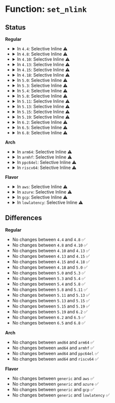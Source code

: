 # Function: <code>set_nlink</code>

## Status
<b>Regular</b>
<ul>
<li>
<details>
<summary>In <code>4.4</code>: Selective Inline ⚠️</summary>

```c
void set_nlink(struct inode *inode, unsigned int nlink);
```

**Collision:** Unique Global

**Inline:** Selective

**Transformation:** False

**Instances:**

```
In fs/inode.c (ffffffff81227790)
Location: fs/inode.c:305
Inline: True
Direct callers:
  - fs/libfs.c:simple_fill_super
  - fs/libfs.c:make_empty_dir_inode
  - fs/stack.c:fsstack_copy_attr_all
  - fs/proc/inode.c:proc_get_inode
  - fs/proc/base.c:proc_pid_instantiate
  - fs/proc/base.c:proc_pident_instantiate
  - fs/proc/base.c:proc_task_instantiate
  - fs/proc/generic.c:proc_getattr
  - fs/devpts/inode.c:devpts_mount
  - fs/ext4/inode.c:ext4_iget
  - fs/ext4/ioctl.c:ext4_ioctl
  - fs/ext4/namei.c:ext4_mkdir
  - fs/ext4/namei.c:ext4_symlink
  - fs/ext4/inline.c:ext4_try_create_inline_dir
  - fs/fat/inode.c:fat_fill_super
  - fs/fat/inode.c:fat_fill_inode
  - fs/fat/namei_vfat.c:vfat_mkdir
  - fs/ecryptfs/inode.c:ecryptfs_rmdir
  - fs/ecryptfs/inode.c:ecryptfs_rmdir
  - fs/ecryptfs/inode.c:ecryptfs_do_unlink
  - fs/ecryptfs/inode.c:ecryptfs_mkdir
  - fs/ecryptfs/inode.c:ecryptfs_link
  - fs/fuse/inode.c:fuse_change_attributes_common
  - fs/fuse/control.c:fuse_ctl_add_dentry
```
**Symbols:**

```
ffffffff81227790-ffffffff812277d3: set_nlink (STB_GLOBAL)
```
</details>
</li>
<li>
<details>
<summary>In <code>4.8</code>: Selective Inline ⚠️</summary>

```c
void set_nlink(struct inode *inode, unsigned int nlink);
```

**Collision:** Unique Global

**Inline:** Selective

**Transformation:** False

**Instances:**

```
In fs/inode.c (ffffffff8124ff20)
Location: fs/inode.c:312
Inline: True
Direct callers:
  - fs/libfs.c:make_empty_dir_inode
  - fs/libfs.c:simple_fill_super
  - fs/stack.c:fsstack_copy_attr_all
  - fs/proc/inode.c:proc_get_inode
  - fs/proc/base.c:proc_task_instantiate
  - fs/proc/base.c:proc_pid_instantiate
  - fs/proc/base.c:proc_pident_instantiate
  - fs/proc/generic.c:proc_getattr
  - fs/devpts/inode.c:devpts_mount
  - fs/ext4/inode.c:ext4_iget
  - fs/ext4/ioctl.c:ext4_ioctl
  - fs/ext4/namei.c:ext4_symlink
  - fs/ext4/namei.c:ext4_mkdir
  - fs/ext4/inline.c:ext4_try_create_inline_dir
  - fs/squashfs/inode.c:squashfs_read_inode
  - fs/squashfs/inode.c:squashfs_read_inode
  - fs/squashfs/inode.c:squashfs_read_inode
  - fs/squashfs/inode.c:squashfs_read_inode
  - fs/squashfs/inode.c:squashfs_read_inode
  - fs/squashfs/inode.c:squashfs_read_inode
  - fs/squashfs/inode.c:squashfs_read_inode
  - fs/squashfs/inode.c:squashfs_read_inode
  - fs/squashfs/inode.c:squashfs_read_inode
  - fs/fat/inode.c:fat_fill_super
  - fs/fat/inode.c:fat_fill_inode
  - fs/fat/namei_vfat.c:vfat_mkdir
  - fs/ecryptfs/inode.c:ecryptfs_rmdir
  - fs/ecryptfs/inode.c:ecryptfs_rmdir
  - fs/ecryptfs/inode.c:ecryptfs_mkdir
  - fs/ecryptfs/inode.c:ecryptfs_link
  - fs/ecryptfs/inode.c:ecryptfs_do_unlink
  - fs/fuse/inode.c:fuse_change_attributes_common
  - fs/fuse/control.c:fuse_ctl_add_dentry
```
**Symbols:**

```
ffffffff8124ff20-ffffffff8124ff63: set_nlink (STB_GLOBAL)
```
</details>
</li>
<li>
<details>
<summary>In <code>4.10</code>: Selective Inline ⚠️</summary>

```c
void set_nlink(struct inode *inode, unsigned int nlink);
```

**Collision:** Unique Global

**Inline:** Selective

**Transformation:** False

**Instances:**

```
In fs/inode.c (ffffffff81262fc0)
Location: fs/inode.c:314
Inline: True
Direct callers:
  - fs/libfs.c:make_empty_dir_inode
  - fs/libfs.c:simple_fill_super
  - fs/stack.c:fsstack_copy_attr_all
  - fs/proc/inode.c:proc_get_inode
  - fs/proc/base.c:proc_task_instantiate
  - fs/proc/base.c:proc_pid_instantiate
  - fs/proc/base.c:proc_pident_instantiate
  - fs/proc/generic.c:proc_getattr
  - fs/ext4/inode.c:ext4_iget
  - fs/ext4/ioctl.c:ext4_ioctl
  - fs/ext4/namei.c:ext4_symlink
  - fs/ext4/namei.c:ext4_mkdir
  - fs/ext4/inline.c:ext4_try_create_inline_dir
  - fs/squashfs/inode.c:squashfs_read_inode
  - fs/squashfs/inode.c:squashfs_read_inode
  - fs/squashfs/inode.c:squashfs_read_inode
  - fs/squashfs/inode.c:squashfs_read_inode
  - fs/squashfs/inode.c:squashfs_read_inode
  - fs/squashfs/inode.c:squashfs_read_inode
  - fs/squashfs/inode.c:squashfs_read_inode
  - fs/squashfs/inode.c:squashfs_read_inode
  - fs/squashfs/inode.c:squashfs_read_inode
  - fs/fat/inode.c:fat_fill_super
  - fs/fat/inode.c:fat_fill_inode
  - fs/fat/namei_vfat.c:vfat_mkdir
  - fs/ecryptfs/inode.c:ecryptfs_rmdir
  - fs/ecryptfs/inode.c:ecryptfs_rmdir
  - fs/ecryptfs/inode.c:ecryptfs_mkdir
  - fs/ecryptfs/inode.c:ecryptfs_link
  - fs/ecryptfs/inode.c:ecryptfs_do_unlink
  - fs/fuse/inode.c:fuse_change_attributes_common
  - fs/fuse/control.c:fuse_ctl_add_dentry
```
**Symbols:**

```
ffffffff81262fc0-ffffffff81263003: set_nlink (STB_GLOBAL)
```
</details>
</li>
<li>
<details>
<summary>In <code>4.13</code>: Selective Inline ⚠️</summary>

```c
void set_nlink(struct inode *inode, unsigned int nlink);
```

**Collision:** Unique Global

**Inline:** Selective

**Transformation:** False

**Instances:**

```
In fs/inode.c (ffffffff81270860)
Location: fs/inode.c:315
Inline: True
Direct callers:
  - fs/libfs.c:make_empty_dir_inode
  - fs/libfs.c:simple_fill_super
  - fs/stack.c:fsstack_copy_attr_all
  - fs/proc/inode.c:proc_get_inode
  - fs/proc/base.c:proc_task_instantiate
  - fs/proc/base.c:proc_pid_instantiate
  - fs/proc/base.c:proc_pident_instantiate
  - fs/proc/generic.c:proc_getattr
  - fs/ext4/inline.c:ext4_try_create_inline_dir
  - fs/ext4/inode.c:ext4_iget
  - fs/ext4/ioctl.c:ext4_ioctl
  - fs/ext4/namei.c:ext4_symlink
  - fs/ext4/namei.c:ext4_mkdir
  - fs/ext4/xattr.c:ext4_xattr_inode_update_ref
  - fs/squashfs/inode.c:squashfs_read_inode
  - fs/squashfs/inode.c:squashfs_read_inode
  - fs/squashfs/inode.c:squashfs_read_inode
  - fs/squashfs/inode.c:squashfs_read_inode
  - fs/squashfs/inode.c:squashfs_read_inode
  - fs/squashfs/inode.c:squashfs_read_inode
  - fs/squashfs/inode.c:squashfs_read_inode
  - fs/squashfs/inode.c:squashfs_read_inode
  - fs/squashfs/inode.c:squashfs_read_inode
  - fs/fat/inode.c:fat_fill_super
  - fs/fat/inode.c:fat_fill_inode
  - fs/fat/namei_vfat.c:vfat_mkdir
  - fs/ecryptfs/inode.c:ecryptfs_rmdir
  - fs/ecryptfs/inode.c:ecryptfs_rmdir
  - fs/ecryptfs/inode.c:ecryptfs_mkdir
  - fs/ecryptfs/inode.c:ecryptfs_link
  - fs/ecryptfs/inode.c:ecryptfs_do_unlink
  - fs/fuse/inode.c:fuse_change_attributes_common
  - fs/fuse/control.c:fuse_ctl_add_dentry
```
**Symbols:**

```
ffffffff81270860-ffffffff812708a0: set_nlink (STB_GLOBAL)
```
</details>
</li>
<li>
<details>
<summary>In <code>4.15</code>: Selective Inline ⚠️</summary>

```c
void set_nlink(struct inode *inode, unsigned int nlink);
```

**Collision:** Unique Global

**Inline:** Selective

**Transformation:** False

**Instances:**

```
In fs/inode.c (ffffffff812931a0)
Location: fs/inode.c:315
Inline: True
Direct callers:
  - fs/libfs.c:make_empty_dir_inode
  - fs/libfs.c:simple_fill_super
  - fs/stack.c:fsstack_copy_attr_all
  - fs/proc/inode.c:proc_get_inode
  - fs/proc/base.c:proc_task_instantiate
  - fs/proc/base.c:proc_pid_instantiate
  - fs/proc/base.c:proc_pident_instantiate
  - fs/proc/generic.c:proc_getattr
  - fs/ext4/inline.c:ext4_try_create_inline_dir
  - fs/ext4/inode.c:ext4_iget
  - fs/ext4/ioctl.c:ext4_ioctl
  - fs/ext4/namei.c:ext4_symlink
  - fs/ext4/namei.c:ext4_mkdir
  - fs/ext4/xattr.c:ext4_xattr_inode_update_ref
  - fs/squashfs/inode.c:squashfs_read_inode
  - fs/squashfs/inode.c:squashfs_read_inode
  - fs/squashfs/inode.c:squashfs_read_inode
  - fs/squashfs/inode.c:squashfs_read_inode
  - fs/squashfs/inode.c:squashfs_read_inode
  - fs/squashfs/inode.c:squashfs_read_inode
  - fs/squashfs/inode.c:squashfs_read_inode
  - fs/squashfs/inode.c:squashfs_read_inode
  - fs/squashfs/inode.c:squashfs_read_inode
  - fs/fat/inode.c:fat_fill_super
  - fs/fat/inode.c:fat_fill_inode
  - fs/fat/namei_vfat.c:vfat_mkdir
  - fs/ecryptfs/inode.c:ecryptfs_rmdir
  - fs/ecryptfs/inode.c:ecryptfs_rmdir
  - fs/ecryptfs/inode.c:ecryptfs_mkdir
  - fs/ecryptfs/inode.c:ecryptfs_link
  - fs/ecryptfs/inode.c:ecryptfs_do_unlink
  - fs/fuse/inode.c:fuse_change_attributes_common
  - fs/fuse/control.c:fuse_ctl_add_dentry
```
**Symbols:**

```
ffffffff812931a0-ffffffff812931e0: set_nlink (STB_GLOBAL)
```
</details>
</li>
<li>
<details>
<summary>In <code>4.18</code>: Selective Inline ⚠️</summary>

```c
void set_nlink(struct inode *inode, unsigned int nlink);
```

**Collision:** Unique Global

**Inline:** Selective

**Transformation:** False

**Instances:**

```
In fs/inode.c (ffffffff812b8e10)
Location: fs/inode.c:317
Inline: True
Direct callers:
  - fs/libfs.c:make_empty_dir_inode
  - fs/libfs.c:simple_fill_super
  - fs/stack.c:fsstack_copy_attr_all
  - fs/proc/inode.c:proc_get_inode
  - fs/proc/base.c:proc_task_instantiate
  - fs/proc/base.c:proc_pid_instantiate
  - fs/proc/base.c:proc_pident_instantiate
  - fs/proc/generic.c:proc_getattr
  - fs/ext4/inline.c:ext4_try_create_inline_dir
  - fs/ext4/inode.c:ext4_iget
  - fs/ext4/ioctl.c:ext4_ioctl
  - fs/ext4/namei.c:ext4_symlink
  - fs/ext4/namei.c:ext4_mkdir
  - fs/ext4/xattr.c:ext4_xattr_inode_update_ref
  - fs/squashfs/inode.c:squashfs_read_inode
  - fs/squashfs/inode.c:squashfs_read_inode
  - fs/squashfs/inode.c:squashfs_read_inode
  - fs/squashfs/inode.c:squashfs_read_inode
  - fs/squashfs/inode.c:squashfs_read_inode
  - fs/squashfs/inode.c:squashfs_read_inode
  - fs/squashfs/inode.c:squashfs_read_inode
  - fs/squashfs/inode.c:squashfs_read_inode
  - fs/squashfs/inode.c:squashfs_read_inode
  - fs/fat/inode.c:fat_fill_super
  - fs/fat/inode.c:fat_fill_inode
  - fs/fat/namei_vfat.c:vfat_mkdir
  - fs/ecryptfs/inode.c:ecryptfs_rmdir
  - fs/ecryptfs/inode.c:ecryptfs_rmdir
  - fs/ecryptfs/inode.c:ecryptfs_mkdir
  - fs/ecryptfs/inode.c:ecryptfs_link
  - fs/ecryptfs/inode.c:ecryptfs_do_unlink
  - fs/fuse/inode.c:fuse_change_attributes_common
  - fs/fuse/control.c:fuse_ctl_add_dentry
```
**Symbols:**

```
ffffffff812b8e10-ffffffff812b8e4e: set_nlink (STB_GLOBAL)
```
</details>
</li>
<li>
<details>
<summary>In <code>5.0</code>: Selective Inline ⚠️</summary>

```c
void set_nlink(struct inode *inode, unsigned int nlink);
```

**Collision:** Unique Global

**Inline:** Selective

**Transformation:** False

**Instances:**

```
In fs/inode.c (ffffffff812cdf50)
Location: fs/inode.c:317
Inline: True
Direct callers:
  - fs/libfs.c:make_empty_dir_inode
  - fs/libfs.c:simple_fill_super
  - fs/stack.c:fsstack_copy_attr_all
  - fs/proc/inode.c:proc_get_inode
  - fs/proc/base.c:proc_task_instantiate
  - fs/proc/base.c:proc_pid_instantiate
  - fs/proc/base.c:proc_pident_instantiate
  - fs/proc/generic.c:proc_getattr
  - fs/ext4/inline.c:ext4_try_create_inline_dir
  - fs/ext4/inode.c:__ext4_iget
  - fs/ext4/ioctl.c:ext4_ioctl
  - fs/ext4/namei.c:ext4_symlink
  - fs/ext4/namei.c:ext4_mkdir
  - fs/ext4/xattr.c:ext4_xattr_inode_update_ref
  - fs/squashfs/inode.c:squashfs_read_inode
  - fs/squashfs/inode.c:squashfs_read_inode
  - fs/squashfs/inode.c:squashfs_read_inode
  - fs/squashfs/inode.c:squashfs_read_inode
  - fs/squashfs/inode.c:squashfs_read_inode
  - fs/squashfs/inode.c:squashfs_read_inode
  - fs/squashfs/inode.c:squashfs_read_inode
  - fs/squashfs/inode.c:squashfs_read_inode
  - fs/squashfs/inode.c:squashfs_read_inode
  - fs/fat/inode.c:fat_fill_super
  - fs/fat/inode.c:fat_fill_inode
  - fs/fat/namei_vfat.c:vfat_mkdir
  - fs/ecryptfs/inode.c:ecryptfs_rmdir
  - fs/ecryptfs/inode.c:ecryptfs_rmdir
  - fs/ecryptfs/inode.c:ecryptfs_mkdir
  - fs/ecryptfs/inode.c:ecryptfs_link
  - fs/ecryptfs/inode.c:ecryptfs_do_unlink
  - fs/fuse/inode.c:fuse_change_attributes_common
  - fs/fuse/control.c:fuse_ctl_add_dentry
```
**Symbols:**

```
ffffffff812cdf50-ffffffff812cdf8f: set_nlink (STB_GLOBAL)
```
</details>
</li>
<li>
<details>
<summary>In <code>5.3</code>: Selective Inline ⚠️</summary>

```c
void set_nlink(struct inode *inode, unsigned int nlink);
```

**Collision:** Unique Global

**Inline:** Selective

**Transformation:** False

**Instances:**

```
In fs/inode.c (ffffffff812ead90)
Location: fs/inode.c:330
Inline: True
Direct callers:
  - fs/libfs.c:make_empty_dir_inode
  - fs/libfs.c:simple_fill_super
  - fs/stack.c:fsstack_copy_attr_all
  - fs/proc/inode.c:proc_get_inode
  - fs/proc/base.c:proc_task_instantiate
  - fs/proc/base.c:proc_pid_instantiate
  - fs/proc/base.c:proc_pident_instantiate
  - fs/proc/generic.c:proc_getattr
  - fs/ext4/inline.c:ext4_try_create_inline_dir
  - fs/ext4/inode.c:__ext4_iget
  - fs/ext4/ioctl.c:swap_inode_boot_loader
  - fs/ext4/namei.c:ext4_symlink
  - fs/ext4/namei.c:ext4_mkdir
  - fs/ext4/xattr.c:ext4_xattr_inode_update_ref
  - fs/squashfs/inode.c:squashfs_read_inode
  - fs/squashfs/inode.c:squashfs_read_inode
  - fs/squashfs/inode.c:squashfs_read_inode
  - fs/squashfs/inode.c:squashfs_read_inode
  - fs/squashfs/inode.c:squashfs_read_inode
  - fs/squashfs/inode.c:squashfs_read_inode
  - fs/squashfs/inode.c:squashfs_read_inode
  - fs/squashfs/inode.c:squashfs_read_inode
  - fs/squashfs/inode.c:squashfs_read_inode
  - fs/fat/inode.c:fat_fill_super
  - fs/fat/inode.c:fat_fill_inode
  - fs/fat/namei_vfat.c:vfat_mkdir
  - fs/ecryptfs/inode.c:ecryptfs_rmdir
  - fs/ecryptfs/inode.c:ecryptfs_rmdir
  - fs/ecryptfs/inode.c:ecryptfs_mkdir
  - fs/ecryptfs/inode.c:ecryptfs_link
  - fs/ecryptfs/inode.c:ecryptfs_do_unlink
  - fs/fuse/inode.c:fuse_change_attributes_common
  - fs/fuse/control.c:fuse_ctl_add_dentry
```
**Symbols:**

```
ffffffff812ead90-ffffffff812eadce: set_nlink (STB_GLOBAL)
```
</details>
</li>
<li>
<details>
<summary>In <code>5.4</code>: Selective Inline ⚠️</summary>

```c
void set_nlink(struct inode *inode, unsigned int nlink);
```

**Collision:** Unique Global

**Inline:** Selective

**Transformation:** False

**Instances:**

```
In fs/inode.c (ffffffff812fc8c0)
Location: fs/inode.c:334
Inline: True
Direct callers:
  - fs/libfs.c:make_empty_dir_inode
  - fs/libfs.c:simple_fill_super
  - fs/stack.c:fsstack_copy_attr_all
  - fs/proc/inode.c:proc_get_inode
  - fs/proc/base.c:proc_task_instantiate
  - fs/proc/base.c:proc_pid_instantiate
  - fs/proc/base.c:proc_pident_instantiate
  - fs/proc/generic.c:proc_getattr
  - fs/ext4/inline.c:ext4_try_create_inline_dir
  - fs/ext4/inode.c:__ext4_iget
  - fs/ext4/ioctl.c:swap_inode_boot_loader
  - fs/ext4/namei.c:ext4_symlink
  - fs/ext4/namei.c:ext4_mkdir
  - fs/ext4/xattr.c:ext4_xattr_inode_update_ref
  - fs/squashfs/inode.c:squashfs_read_inode
  - fs/squashfs/inode.c:squashfs_read_inode
  - fs/squashfs/inode.c:squashfs_read_inode
  - fs/squashfs/inode.c:squashfs_read_inode
  - fs/squashfs/inode.c:squashfs_read_inode
  - fs/squashfs/inode.c:squashfs_read_inode
  - fs/squashfs/inode.c:squashfs_read_inode
  - fs/squashfs/inode.c:squashfs_read_inode
  - fs/squashfs/inode.c:squashfs_read_inode
  - fs/fat/inode.c:fat_fill_super
  - fs/fat/inode.c:fat_fill_inode
  - fs/fat/namei_vfat.c:vfat_mkdir
  - fs/ecryptfs/inode.c:ecryptfs_rmdir
  - fs/ecryptfs/inode.c:ecryptfs_mkdir
  - fs/ecryptfs/inode.c:ecryptfs_link
  - fs/ecryptfs/inode.c:ecryptfs_do_unlink
  - fs/fuse/inode.c:fuse_change_attributes_common
  - fs/fuse/control.c:fuse_ctl_add_dentry
```
**Symbols:**

```
ffffffff812fc8c0-ffffffff812fc8fe: set_nlink (STB_GLOBAL)
```
</details>
</li>
<li>
<details>
<summary>In <code>5.8</code>: Selective Inline ⚠️</summary>

```c
void set_nlink(struct inode *inode, unsigned int nlink);
```

**Collision:** Unique Global

**Inline:** Selective

**Transformation:** False

**Instances:**

```
In fs/inode.c (ffffffff81335160)
Location: fs/inode.c:335
Inline: True
Direct callers:
  - fs/libfs.c:make_empty_dir_inode
  - fs/libfs.c:simple_fill_super
  - fs/stack.c:fsstack_copy_attr_all
  - fs/proc/inode.c:proc_get_inode
  - fs/proc/base.c:proc_task_instantiate
  - fs/proc/base.c:proc_pid_instantiate
  - fs/proc/base.c:proc_pident_instantiate
  - fs/proc/generic.c:proc_getattr
  - fs/kernfs/inode.c:kernfs_refresh_inode
  - fs/devpts/inode.c:devpts_fill_super
  - fs/ext4/inline.c:ext4_try_create_inline_dir
  - fs/ext4/inode.c:__ext4_iget
  - fs/ext4/ioctl.c:swap_inode_boot_loader
  - fs/ext4/namei.c:ext4_symlink
  - fs/ext4/xattr.c:ext4_xattr_inode_update_ref
  - fs/squashfs/inode.c:squashfs_read_inode
  - fs/squashfs/inode.c:squashfs_read_inode
  - fs/squashfs/inode.c:squashfs_read_inode
  - fs/squashfs/inode.c:squashfs_read_inode
  - fs/squashfs/inode.c:squashfs_read_inode
  - fs/squashfs/inode.c:squashfs_read_inode
  - fs/squashfs/inode.c:squashfs_read_inode
  - fs/squashfs/inode.c:squashfs_read_inode
  - fs/squashfs/inode.c:squashfs_read_inode
  - fs/fat/inode.c:fat_read_root
  - fs/fat/inode.c:fat_fill_inode
  - fs/fat/namei_vfat.c:vfat_mkdir
  - fs/ecryptfs/inode.c:ecryptfs_rmdir
  - fs/ecryptfs/inode.c:ecryptfs_mkdir
  - fs/ecryptfs/inode.c:ecryptfs_link
  - fs/ecryptfs/inode.c:ecryptfs_do_unlink
  - fs/fuse/inode.c:fuse_change_attributes_common
  - fs/fuse/control.c:fuse_ctl_add_dentry
```
**Symbols:**

```
ffffffff81335160-ffffffff8133519e: set_nlink (STB_GLOBAL)
```
</details>
</li>
<li>
<details>
<summary>In <code>5.11</code>: Selective Inline ⚠️</summary>

```c
void set_nlink(struct inode *inode, unsigned int nlink);
```

**Collision:** Unique Global

**Inline:** Selective

**Transformation:** False

**Instances:**

```
In fs/inode.c (ffffffff81340ad0)
Location: fs/inode.c:336
Inline: True
Direct callers:
  - fs/libfs.c:make_empty_dir_inode
  - fs/libfs.c:simple_fill_super
  - fs/stack.c:fsstack_copy_attr_all
  - fs/proc/inode.c:proc_get_inode
  - fs/proc/base.c:proc_task_instantiate
  - fs/proc/base.c:proc_pid_instantiate
  - fs/proc/base.c:proc_pident_instantiate
  - fs/proc/generic.c:proc_getattr
  - fs/kernfs/inode.c:kernfs_refresh_inode
  - fs/devpts/inode.c:devpts_fill_super
  - fs/ext4/inline.c:ext4_try_create_inline_dir
  - fs/ext4/inode.c:__ext4_iget
  - fs/ext4/ioctl.c:swap_inode_boot_loader
  - fs/ext4/namei.c:ext4_symlink
  - fs/ext4/namei.c:ext4_init_new_dir
  - fs/ext4/xattr.c:ext4_xattr_inode_update_ref
  - fs/ext4/fast_commit.c:ext4_fc_replay_create
  - fs/squashfs/inode.c:squashfs_read_inode
  - fs/squashfs/inode.c:squashfs_read_inode
  - fs/squashfs/inode.c:squashfs_read_inode
  - fs/squashfs/inode.c:squashfs_read_inode
  - fs/squashfs/inode.c:squashfs_read_inode
  - fs/squashfs/inode.c:squashfs_read_inode
  - fs/squashfs/inode.c:squashfs_read_inode
  - fs/squashfs/inode.c:squashfs_read_inode
  - fs/squashfs/inode.c:squashfs_read_inode
  - fs/fat/inode.c:fat_read_root
  - fs/fat/inode.c:fat_fill_inode
  - fs/fat/namei_vfat.c:vfat_mkdir
  - fs/ecryptfs/inode.c:ecryptfs_rmdir
  - fs/ecryptfs/inode.c:ecryptfs_mkdir
  - fs/ecryptfs/inode.c:ecryptfs_link
  - fs/ecryptfs/inode.c:ecryptfs_do_unlink
  - fs/fuse/inode.c:fuse_change_attributes_common
  - fs/fuse/control.c:fuse_ctl_add_dentry
```
**Symbols:**

```
ffffffff81340ad0-ffffffff81340b0e: set_nlink (STB_GLOBAL)
```
</details>
</li>
<li>
<details>
<summary>In <code>5.13</code>: Selective Inline ⚠️</summary>

```c
void set_nlink(struct inode *inode, unsigned int nlink);
```

**Collision:** Unique Global

**Inline:** Selective

**Transformation:** False

**Instances:**

```
In fs/inode.c (ffffffff81346f50)
Location: fs/inode.c:336
Inline: True
Direct callers:
  - fs/libfs.c:make_empty_dir_inode
  - fs/libfs.c:simple_fill_super
  - fs/stack.c:fsstack_copy_attr_all
  - fs/proc/inode.c:proc_get_inode
  - fs/proc/base.c:proc_task_instantiate
  - fs/proc/base.c:proc_pid_instantiate
  - fs/proc/base.c:proc_pident_instantiate
  - fs/proc/generic.c:proc_getattr
  - fs/kernfs/inode.c:kernfs_refresh_inode
  - fs/devpts/inode.c:devpts_fill_super
  - fs/ext4/inline.c:ext4_try_create_inline_dir
  - fs/ext4/inode.c:__ext4_iget
  - fs/ext4/ioctl.c:swap_inode_boot_loader
  - fs/ext4/namei.c:ext4_symlink
  - fs/ext4/namei.c:ext4_init_new_dir
  - fs/ext4/xattr.c:ext4_xattr_inode_update_ref
  - fs/ext4/fast_commit.c:ext4_fc_replay_create
  - fs/squashfs/inode.c:squashfs_read_inode
  - fs/squashfs/inode.c:squashfs_read_inode
  - fs/squashfs/inode.c:squashfs_read_inode
  - fs/squashfs/inode.c:squashfs_read_inode
  - fs/squashfs/inode.c:squashfs_read_inode
  - fs/squashfs/inode.c:squashfs_read_inode
  - fs/squashfs/inode.c:squashfs_read_inode
  - fs/squashfs/inode.c:squashfs_read_inode
  - fs/squashfs/inode.c:squashfs_read_inode
  - fs/fat/inode.c:fat_read_root
  - fs/fat/inode.c:fat_fill_inode
  - fs/fat/namei_vfat.c:vfat_mkdir
  - fs/ecryptfs/inode.c:ecryptfs_rmdir
  - fs/ecryptfs/inode.c:ecryptfs_mkdir
  - fs/ecryptfs/inode.c:ecryptfs_link
  - fs/ecryptfs/inode.c:ecryptfs_do_unlink
  - fs/fuse/inode.c:fuse_change_attributes_common
  - fs/fuse/control.c:fuse_ctl_add_dentry
```
**Symbols:**

```
ffffffff81346f50-ffffffff81346f8e: set_nlink (STB_GLOBAL)
```
</details>
</li>
<li>
<details>
<summary>In <code>5.15</code>: Selective Inline ⚠️</summary>

```c
void set_nlink(struct inode *inode, unsigned int nlink);
```

**Collision:** Unique Global

**Inline:** Selective

**Transformation:** False

**Instances:**

```
In fs/inode.c (ffffffff813949b0)
Location: fs/inode.c:340
Inline: True
Direct callers:
  - fs/libfs.c:make_empty_dir_inode
  - fs/libfs.c:simple_fill_super
  - fs/stack.c:fsstack_copy_attr_all
  - fs/proc/inode.c:proc_get_inode
  - fs/proc/base.c:proc_task_instantiate
  - fs/proc/base.c:proc_pid_instantiate
  - fs/proc/base.c:proc_pident_instantiate
  - fs/proc/generic.c:proc_getattr
  - fs/kernfs/inode.c:kernfs_refresh_inode
  - fs/devpts/inode.c:devpts_fill_super
  - fs/ext4/inline.c:ext4_try_create_inline_dir
  - fs/ext4/inode.c:__ext4_iget
  - fs/ext4/ioctl.c:swap_inode_boot_loader
  - fs/ext4/namei.c:ext4_symlink
  - fs/ext4/namei.c:ext4_init_new_dir
  - fs/ext4/xattr.c:ext4_xattr_inode_update_ref
  - fs/ext4/fast_commit.c:ext4_fc_replay_create
  - fs/squashfs/inode.c:squashfs_read_inode
  - fs/squashfs/inode.c:squashfs_read_inode
  - fs/squashfs/inode.c:squashfs_read_inode
  - fs/squashfs/inode.c:squashfs_read_inode
  - fs/squashfs/inode.c:squashfs_read_inode
  - fs/squashfs/inode.c:squashfs_read_inode
  - fs/squashfs/inode.c:squashfs_read_inode
  - fs/squashfs/inode.c:squashfs_read_inode
  - fs/squashfs/inode.c:squashfs_read_inode
  - fs/fat/inode.c:fat_read_root
  - fs/fat/inode.c:fat_fill_inode
  - fs/fat/namei_vfat.c:vfat_mkdir
  - fs/ecryptfs/inode.c:ecryptfs_rmdir
  - fs/ecryptfs/inode.c:ecryptfs_mkdir
  - fs/ecryptfs/inode.c:ecryptfs_link
  - fs/ecryptfs/inode.c:ecryptfs_do_unlink
  - fs/fuse/inode.c:fuse_change_attributes_common
  - fs/fuse/control.c:fuse_ctl_add_dentry
```
**Symbols:**

```
ffffffff813949b0-ffffffff813949ee: set_nlink (STB_GLOBAL)
```
</details>
</li>
<li>
<details>
<summary>In <code>5.19</code>: Selective Inline ⚠️</summary>

```c
void set_nlink(struct inode *inode, unsigned int nlink);
```

**Collision:** Unique Global

**Inline:** Selective

**Transformation:** False

**Instances:**

```
In fs/inode.c (ffffffff81416b90)
Location: fs/inode.c:364
Inline: True
Direct callers:
  - fs/libfs.c:make_empty_dir_inode
  - fs/libfs.c:simple_fill_super
  - fs/stack.c:fsstack_copy_attr_all
  - fs/proc/inode.c:proc_get_inode
  - fs/proc/base.c:proc_task_instantiate
  - fs/proc/base.c:proc_pid_instantiate
  - fs/proc/base.c:proc_pident_instantiate
  - fs/proc/generic.c:proc_getattr
  - fs/kernfs/inode.c:kernfs_refresh_inode
  - fs/devpts/inode.c:devpts_fill_super
  - fs/ext4/inline.c:ext4_try_create_inline_dir
  - fs/ext4/inode.c:__ext4_iget
  - fs/ext4/ioctl.c:swap_inode_boot_loader
  - fs/ext4/namei.c:ext4_init_new_dir
  - fs/ext4/xattr.c:ext4_xattr_inode_update_ref
  - fs/ext4/fast_commit.c:ext4_fc_replay_create
  - fs/squashfs/inode.c:squashfs_read_inode
  - fs/squashfs/inode.c:squashfs_read_inode
  - fs/squashfs/inode.c:squashfs_read_inode
  - fs/squashfs/inode.c:squashfs_read_inode
  - fs/squashfs/inode.c:squashfs_read_inode
  - fs/squashfs/inode.c:squashfs_read_inode
  - fs/squashfs/inode.c:squashfs_read_inode
  - fs/squashfs/inode.c:squashfs_read_inode
  - fs/squashfs/inode.c:squashfs_read_inode
  - fs/fat/inode.c:fat_read_root
  - fs/fat/inode.c:fat_fill_inode
  - fs/fat/namei_vfat.c:vfat_mkdir
  - fs/ecryptfs/inode.c:ecryptfs_rmdir
  - fs/ecryptfs/inode.c:ecryptfs_mkdir
  - fs/ecryptfs/inode.c:ecryptfs_link
  - fs/ecryptfs/inode.c:ecryptfs_do_unlink
  - fs/fuse/inode.c:fuse_change_attributes_common
  - fs/fuse/control.c:fuse_ctl_add_dentry
```
**Symbols:**

```
ffffffff81416b90-ffffffff81416be2: set_nlink (STB_GLOBAL)
```
</details>
</li>
<li>
<details>
<summary>In <code>6.2</code>: Selective Inline ⚠️</summary>

```c
void set_nlink(struct inode *inode, unsigned int nlink);
```

**Collision:** Unique Global

**Inline:** Selective

**Transformation:** False

**Instances:**

```
In fs/inode.c (ffffffff814a2020)
Location: fs/inode.c:362
Inline: True
Direct callers:
  - fs/libfs.c:make_empty_dir_inode
  - fs/libfs.c:simple_fill_super
  - fs/stack.c:fsstack_copy_attr_all
  - fs/proc/inode.c:proc_get_inode
  - fs/proc/base.c:proc_task_instantiate
  - fs/proc/base.c:proc_pid_instantiate
  - fs/proc/base.c:proc_pident_instantiate
  - fs/proc/generic.c:proc_getattr
  - fs/kernfs/inode.c:kernfs_refresh_inode
  - fs/devpts/inode.c:devpts_fill_super
  - fs/ext4/inline.c:ext4_try_create_inline_dir
  - fs/ext4/inode.c:__ext4_iget
  - fs/ext4/ioctl.c:swap_inode_boot_loader
  - fs/ext4/namei.c:ext4_init_new_dir
  - fs/ext4/xattr.c:ext4_xattr_inode_update_ref
  - fs/ext4/fast_commit.c:ext4_fc_replay
  - fs/squashfs/inode.c:squashfs_read_inode
  - fs/squashfs/inode.c:squashfs_read_inode
  - fs/squashfs/inode.c:squashfs_read_inode
  - fs/squashfs/inode.c:squashfs_read_inode
  - fs/squashfs/inode.c:squashfs_read_inode
  - fs/squashfs/inode.c:squashfs_read_inode
  - fs/squashfs/inode.c:squashfs_read_inode
  - fs/squashfs/inode.c:squashfs_read_inode
  - fs/squashfs/inode.c:squashfs_read_inode
  - fs/fat/inode.c:fat_fill_super
  - fs/fat/inode.c:fat_fill_inode
  - fs/fat/namei_vfat.c:vfat_mkdir
  - fs/ecryptfs/inode.c:ecryptfs_rmdir
  - fs/ecryptfs/inode.c:ecryptfs_mkdir
  - fs/ecryptfs/inode.c:ecryptfs_link
  - fs/ecryptfs/inode.c:ecryptfs_do_unlink
  - fs/fuse/inode.c:fuse_change_attributes_common
  - fs/fuse/control.c:fuse_ctl_add_dentry
```
**Symbols:**

```
ffffffff814a2020-ffffffff814a2072: set_nlink (STB_GLOBAL)
```
</details>
</li>
<li>
<details>
<summary>In <code>6.5</code>: Selective Inline ⚠️</summary>

```c
void set_nlink(struct inode *inode, unsigned int nlink);
```

**Collision:** Unique Global

**Inline:** Selective

**Transformation:** False

**Instances:**

```
In fs/inode.c (ffffffff814d71b0)
Location: fs/inode.c:362
Inline: True
Direct callers:
  - fs/libfs.c:make_empty_dir_inode
  - fs/libfs.c:simple_fill_super
  - fs/stack.c:fsstack_copy_attr_all
  - fs/proc/inode.c:proc_get_inode
  - fs/proc/base.c:proc_task_instantiate
  - fs/proc/base.c:proc_pid_instantiate
  - fs/proc/base.c:proc_pident_instantiate
  - fs/proc/generic.c:proc_getattr
  - fs/kernfs/inode.c:kernfs_refresh_inode
  - fs/devpts/inode.c:devpts_fill_super
  - fs/ext4/inline.c:ext4_try_create_inline_dir
  - fs/ext4/inode.c:__ext4_iget
  - fs/ext4/ioctl.c:swap_inode_boot_loader
  - fs/ext4/namei.c:ext4_init_new_dir
  - fs/ext4/xattr.c:ext4_xattr_inode_update_ref
  - fs/ext4/fast_commit.c:ext4_fc_replay
  - fs/squashfs/inode.c:squashfs_read_inode
  - fs/squashfs/inode.c:squashfs_read_inode
  - fs/squashfs/inode.c:squashfs_read_inode
  - fs/squashfs/inode.c:squashfs_read_inode
  - fs/squashfs/inode.c:squashfs_read_inode
  - fs/squashfs/inode.c:squashfs_read_inode
  - fs/squashfs/inode.c:squashfs_read_inode
  - fs/squashfs/inode.c:squashfs_read_inode
  - fs/squashfs/inode.c:squashfs_read_inode
  - fs/squashfs/super.c:squashfs_fill_super
  - fs/fat/inode.c:fat_fill_super
  - fs/fat/inode.c:fat_fill_inode
  - fs/fat/namei_vfat.c:vfat_mkdir
  - fs/ecryptfs/inode.c:ecryptfs_rmdir
  - fs/ecryptfs/inode.c:ecryptfs_mkdir
  - fs/ecryptfs/inode.c:ecryptfs_link
  - fs/ecryptfs/inode.c:ecryptfs_do_unlink
  - fs/fuse/inode.c:fuse_change_attributes_common
  - fs/fuse/control.c:fuse_ctl_add_dentry
```
**Symbols:**

```
ffffffff814d71b0-ffffffff814d7202: set_nlink (STB_GLOBAL)
```
</details>
</li>
<li>
<details>
<summary>In <code>6.8</code>: Selective Inline ⚠️</summary>

```c
void set_nlink(struct inode *inode, unsigned int nlink);
```

**Collision:** Unique Global

**Inline:** Selective

**Transformation:** False

**Instances:**

```
In fs/inode.c (ffffffff81509530)
Location: fs/inode.c:363
Inline: True
Direct callers:
  - fs/libfs.c:make_empty_dir_inode
  - fs/libfs.c:simple_fill_super
  - fs/stack.c:fsstack_copy_attr_all
  - fs/proc/inode.c:proc_get_inode
  - fs/proc/base.c:proc_task_instantiate
  - fs/proc/base.c:proc_pid_instantiate
  - fs/proc/base.c:proc_pident_instantiate
  - fs/proc/generic.c:proc_getattr
  - fs/kernfs/inode.c:kernfs_refresh_inode
  - fs/devpts/inode.c:devpts_fill_super
  - fs/ext4/inline.c:ext4_try_create_inline_dir
  - fs/ext4/inode.c:__ext4_iget
  - fs/ext4/ioctl.c:swap_inode_boot_loader
  - fs/ext4/namei.c:ext4_init_new_dir
  - fs/ext4/xattr.c:ext4_xattr_inode_update_ref
  - fs/ext4/fast_commit.c:ext4_fc_replay
  - fs/squashfs/inode.c:squashfs_read_inode
  - fs/squashfs/inode.c:squashfs_read_inode
  - fs/squashfs/inode.c:squashfs_read_inode
  - fs/squashfs/inode.c:squashfs_read_inode
  - fs/squashfs/inode.c:squashfs_read_inode
  - fs/squashfs/inode.c:squashfs_read_inode
  - fs/squashfs/inode.c:squashfs_read_inode
  - fs/squashfs/inode.c:squashfs_read_inode
  - fs/squashfs/inode.c:squashfs_read_inode
  - fs/squashfs/super.c:squashfs_fill_super
  - fs/fat/inode.c:fat_fill_super
  - fs/fat/inode.c:fat_fill_inode
  - fs/fat/namei_vfat.c:vfat_mkdir
  - fs/ecryptfs/inode.c:ecryptfs_rmdir
  - fs/ecryptfs/inode.c:ecryptfs_mkdir
  - fs/ecryptfs/inode.c:ecryptfs_link
  - fs/ecryptfs/inode.c:ecryptfs_do_unlink
  - fs/fuse/inode.c:fuse_change_attributes_common
  - fs/fuse/control.c:fuse_ctl_add_dentry
```
**Symbols:**

```
ffffffff81509530-ffffffff81509582: set_nlink (STB_GLOBAL)
```
</details>
</li>
</ul>
<b>Arch</b>
<ul>
<li>
<details>
<summary>In <code>arm64</code>: Selective Inline ⚠️</summary>

```c
void set_nlink(struct inode *inode, unsigned int nlink);
```

**Collision:** Unique Global

**Inline:** Selective

**Transformation:** False

**Instances:**

```
In fs/inode.c (ffff8000103acb38)
Location: fs/inode.c:334
Inline: True
Direct callers:
  - fs/libfs.c:make_empty_dir_inode
  - fs/libfs.c:simple_fill_super
  - fs/stack.c:fsstack_copy_attr_all
  - fs/proc/inode.c:proc_get_inode
  - fs/proc/base.c:proc_task_instantiate
  - fs/proc/base.c:proc_pid_instantiate
  - fs/proc/base.c:proc_pident_instantiate
  - fs/proc/generic.c:proc_getattr
  - fs/ext4/inline.c:ext4_try_create_inline_dir
  - fs/ext4/inode.c:__ext4_iget
  - fs/ext4/ioctl.c:swap_inode_boot_loader
  - fs/ext4/namei.c:ext4_symlink
  - fs/ext4/namei.c:ext4_mkdir
  - fs/ext4/xattr.c:ext4_xattr_inode_update_ref
  - fs/squashfs/inode.c:squashfs_read_inode
  - fs/squashfs/inode.c:squashfs_read_inode
  - fs/squashfs/inode.c:squashfs_read_inode
  - fs/squashfs/inode.c:squashfs_read_inode
  - fs/squashfs/inode.c:squashfs_read_inode
  - fs/squashfs/inode.c:squashfs_read_inode
  - fs/squashfs/inode.c:squashfs_read_inode
  - fs/squashfs/inode.c:squashfs_read_inode
  - fs/squashfs/inode.c:squashfs_read_inode
  - fs/fat/inode.c:fat_fill_super
  - fs/fat/inode.c:fat_fill_inode
  - fs/fat/namei_vfat.c:vfat_mkdir
  - fs/ecryptfs/inode.c:ecryptfs_rmdir
  - fs/ecryptfs/inode.c:ecryptfs_mkdir
  - fs/ecryptfs/inode.c:ecryptfs_link
  - fs/ecryptfs/inode.c:ecryptfs_do_unlink
  - fs/fuse/inode.c:fuse_change_attributes_common
  - fs/fuse/control.c:fuse_ctl_add_dentry
```
**Symbols:**

```
ffff8000103acb38-ffff8000103acbe4: set_nlink (STB_GLOBAL)
```
</details>
</li>
<li>
<details>
<summary>In <code>armhf</code>: Selective Inline ⚠️</summary>

```c
void set_nlink(struct inode *inode, unsigned int nlink);
```

**Collision:** Unique Global

**Inline:** Selective

**Transformation:** False

**Instances:**

```
In fs/inode.c (c058d69c)
Location: fs/inode.c:334
Inline: True
Direct callers:
  - fs/libfs.c:make_empty_dir_inode
  - fs/libfs.c:simple_fill_super
  - fs/stack.c:fsstack_copy_attr_all
  - fs/proc/inode.c:proc_get_inode
  - fs/proc/base.c:proc_task_instantiate
  - fs/proc/base.c:proc_pid_instantiate
  - fs/proc/base.c:proc_pident_instantiate
  - fs/proc/generic.c:proc_getattr
  - fs/ext4/inline.c:ext4_try_create_inline_dir
  - fs/ext4/inode.c:__ext4_iget
  - fs/ext4/ioctl.c:swap_inode_boot_loader
  - fs/ext4/namei.c:ext4_symlink
  - fs/ext4/namei.c:ext4_mkdir
  - fs/ext4/xattr.c:ext4_xattr_inode_update_ref
  - fs/squashfs/inode.c:squashfs_read_inode
  - fs/squashfs/inode.c:squashfs_read_inode
  - fs/squashfs/inode.c:squashfs_read_inode
  - fs/squashfs/inode.c:squashfs_read_inode
  - fs/squashfs/inode.c:squashfs_read_inode
  - fs/squashfs/inode.c:squashfs_read_inode
  - fs/squashfs/inode.c:squashfs_read_inode
  - fs/squashfs/inode.c:squashfs_read_inode
  - fs/squashfs/inode.c:squashfs_read_inode
  - fs/fat/inode.c:fat_fill_super
  - fs/fat/inode.c:fat_fill_inode
  - fs/fat/namei_vfat.c:vfat_mkdir
  - fs/ecryptfs/inode.c:ecryptfs_rmdir
  - fs/ecryptfs/inode.c:ecryptfs_mkdir
  - fs/ecryptfs/inode.c:ecryptfs_link
  - fs/ecryptfs/inode.c:ecryptfs_do_unlink
  - fs/fuse/inode.c:fuse_change_attributes_common
  - fs/fuse/control.c:fuse_ctl_add_dentry
```
**Symbols:**

```
c058d69c-c058d700: set_nlink (STB_GLOBAL)
```
</details>
</li>
<li>
<details>
<summary>In <code>ppc64el</code>: Selective Inline ⚠️</summary>

```c
void set_nlink(struct inode *inode, unsigned int nlink);
```

**Collision:** Unique Global

**Inline:** Selective

**Transformation:** False

**Instances:**

```
In fs/inode.c (c0000000004a7940)
Location: fs/inode.c:334
Inline: True
Direct callers:
  - fs/libfs.c:make_empty_dir_inode
  - fs/libfs.c:simple_fill_super
  - fs/stack.c:fsstack_copy_attr_all
  - fs/proc/inode.c:proc_get_inode
  - fs/proc/base.c:proc_task_instantiate
  - fs/proc/base.c:proc_pid_instantiate
  - fs/proc/base.c:proc_pident_instantiate
  - fs/proc/generic.c:proc_getattr
  - fs/ext4/inline.c:ext4_try_create_inline_dir
  - fs/ext4/inode.c:__ext4_iget
  - fs/ext4/ioctl.c:swap_inode_boot_loader
  - fs/ext4/namei.c:ext4_symlink
  - fs/ext4/namei.c:ext4_mkdir
  - fs/ext4/xattr.c:ext4_xattr_inode_update_ref
  - fs/squashfs/inode.c:squashfs_read_inode
  - fs/squashfs/inode.c:squashfs_read_inode
  - fs/squashfs/inode.c:squashfs_read_inode
  - fs/squashfs/inode.c:squashfs_read_inode
  - fs/squashfs/inode.c:squashfs_read_inode
  - fs/squashfs/inode.c:squashfs_read_inode
  - fs/squashfs/inode.c:squashfs_read_inode
  - fs/squashfs/inode.c:squashfs_read_inode
  - fs/squashfs/inode.c:squashfs_read_inode
  - fs/fat/inode.c:fat_fill_super
  - fs/fat/inode.c:fat_fill_inode
  - fs/fat/namei_vfat.c:vfat_mkdir
  - fs/ecryptfs/inode.c:ecryptfs_rmdir
  - fs/ecryptfs/inode.c:ecryptfs_mkdir
  - fs/ecryptfs/inode.c:ecryptfs_link
  - fs/ecryptfs/inode.c:ecryptfs_do_unlink
  - fs/fuse/inode.c:fuse_change_attributes_common
  - fs/fuse/control.c:fuse_ctl_add_dentry
```
**Symbols:**

```
c0000000004a7940-c0000000004a79a8: set_nlink (STB_GLOBAL)
```
</details>
</li>
<li>
<details>
<summary>In <code>riscv64</code>: Selective Inline ⚠️</summary>

```c
void set_nlink(struct inode *inode, unsigned int nlink);
```

**Collision:** Unique Global

**Inline:** Selective

**Transformation:** False

**Instances:**

```
In fs/inode.c (ffffffe000271870)
Location: fs/inode.c:334
Inline: True
Direct callers:
  - fs/libfs.c:make_empty_dir_inode
  - fs/libfs.c:simple_fill_super
  - fs/stack.c:fsstack_copy_attr_all
  - fs/proc/inode.c:proc_get_inode
  - fs/proc/base.c:proc_task_instantiate
  - fs/proc/base.c:proc_pid_instantiate
  - fs/proc/base.c:proc_pident_instantiate
  - fs/proc/generic.c:proc_getattr
  - fs/ext4/inline.c:ext4_try_create_inline_dir
  - fs/ext4/inode.c:__ext4_iget
  - fs/ext4/ioctl.c:swap_inode_boot_loader
  - fs/ext4/namei.c:ext4_symlink
  - fs/ext4/namei.c:ext4_mkdir
  - fs/ext4/xattr.c:ext4_xattr_inode_update_ref
  - fs/squashfs/inode.c:squashfs_read_inode
  - fs/squashfs/inode.c:squashfs_read_inode
  - fs/squashfs/inode.c:squashfs_read_inode
  - fs/squashfs/inode.c:squashfs_read_inode
  - fs/squashfs/inode.c:squashfs_read_inode
  - fs/squashfs/inode.c:squashfs_read_inode
  - fs/squashfs/inode.c:squashfs_read_inode
  - fs/squashfs/inode.c:squashfs_read_inode
  - fs/squashfs/inode.c:squashfs_read_inode
  - fs/fat/inode.c:fat_fill_super
  - fs/fat/inode.c:fat_fill_inode
  - fs/fat/namei_vfat.c:vfat_mkdir
  - fs/ecryptfs/inode.c:ecryptfs_rmdir
  - fs/ecryptfs/inode.c:ecryptfs_mkdir
  - fs/ecryptfs/inode.c:ecryptfs_link
  - fs/ecryptfs/inode.c:ecryptfs_do_unlink
  - fs/fuse/inode.c:fuse_change_attributes_common
  - fs/fuse/control.c:fuse_ctl_add_dentry
```
**Symbols:**

```
ffffffe000271870-ffffffe0002718cc: set_nlink (STB_GLOBAL)
```
</details>
</li>
</ul>
<b>Flavor</b>
<ul>
<li>
<details>
<summary>In <code>aws</code>: Selective Inline ⚠️</summary>

```c
void set_nlink(struct inode *inode, unsigned int nlink);
```

**Collision:** Unique Global

**Inline:** Selective

**Transformation:** False

**Instances:**

```
In fs/inode.c (ffffffff812f4ea0)
Location: fs/inode.c:334
Inline: True
Direct callers:
  - fs/libfs.c:make_empty_dir_inode
  - fs/libfs.c:simple_fill_super
  - fs/stack.c:fsstack_copy_attr_all
  - fs/proc/inode.c:proc_get_inode
  - fs/proc/base.c:proc_task_instantiate
  - fs/proc/base.c:proc_pid_instantiate
  - fs/proc/base.c:proc_pident_instantiate
  - fs/proc/generic.c:proc_getattr
  - fs/ext4/inline.c:ext4_try_create_inline_dir
  - fs/ext4/inode.c:__ext4_iget
  - fs/ext4/ioctl.c:swap_inode_boot_loader
  - fs/ext4/namei.c:ext4_symlink
  - fs/ext4/namei.c:ext4_mkdir
  - fs/ext4/xattr.c:ext4_xattr_inode_update_ref
  - fs/squashfs/inode.c:squashfs_read_inode
  - fs/squashfs/inode.c:squashfs_read_inode
  - fs/squashfs/inode.c:squashfs_read_inode
  - fs/squashfs/inode.c:squashfs_read_inode
  - fs/squashfs/inode.c:squashfs_read_inode
  - fs/squashfs/inode.c:squashfs_read_inode
  - fs/squashfs/inode.c:squashfs_read_inode
  - fs/squashfs/inode.c:squashfs_read_inode
  - fs/squashfs/inode.c:squashfs_read_inode
  - fs/fat/inode.c:fat_fill_super
  - fs/fat/inode.c:fat_fill_inode
  - fs/fat/namei_vfat.c:vfat_mkdir
  - fs/ecryptfs/inode.c:ecryptfs_rmdir
  - fs/ecryptfs/inode.c:ecryptfs_mkdir
  - fs/ecryptfs/inode.c:ecryptfs_link
  - fs/ecryptfs/inode.c:ecryptfs_do_unlink
  - fs/fuse/inode.c:fuse_change_attributes_common
  - fs/fuse/control.c:fuse_ctl_add_dentry
```
**Symbols:**

```
ffffffff812f4ea0-ffffffff812f4ede: set_nlink (STB_GLOBAL)
```
</details>
</li>
<li>
<details>
<summary>In <code>azure</code>: Selective Inline ⚠️</summary>

```c
void set_nlink(struct inode *inode, unsigned int nlink);
```

**Collision:** Unique Global

**Inline:** Selective

**Transformation:** False

**Instances:**

```
In fs/inode.c (ffffffff812e5ac0)
Location: fs/inode.c:334
Inline: True
Direct callers:
  - fs/libfs.c:make_empty_dir_inode
  - fs/libfs.c:simple_fill_super
  - fs/stack.c:fsstack_copy_attr_all
  - fs/proc/inode.c:proc_get_inode
  - fs/proc/base.c:proc_task_instantiate
  - fs/proc/base.c:proc_pid_instantiate
  - fs/proc/base.c:proc_pident_instantiate
  - fs/proc/generic.c:proc_getattr
  - fs/ext4/inline.c:ext4_try_create_inline_dir
  - fs/ext4/inode.c:__ext4_iget
  - fs/ext4/ioctl.c:swap_inode_boot_loader
  - fs/ext4/namei.c:ext4_symlink
  - fs/ext4/namei.c:ext4_mkdir
  - fs/ext4/xattr.c:ext4_xattr_inode_update_ref
  - fs/squashfs/inode.c:squashfs_read_inode
  - fs/squashfs/inode.c:squashfs_read_inode
  - fs/squashfs/inode.c:squashfs_read_inode
  - fs/squashfs/inode.c:squashfs_read_inode
  - fs/squashfs/inode.c:squashfs_read_inode
  - fs/squashfs/inode.c:squashfs_read_inode
  - fs/squashfs/inode.c:squashfs_read_inode
  - fs/squashfs/inode.c:squashfs_read_inode
  - fs/squashfs/inode.c:squashfs_read_inode
  - fs/fat/inode.c:fat_fill_super
  - fs/fat/inode.c:fat_fill_inode
  - fs/fat/namei_vfat.c:vfat_mkdir
  - fs/ecryptfs/inode.c:ecryptfs_rmdir
  - fs/ecryptfs/inode.c:ecryptfs_mkdir
  - fs/ecryptfs/inode.c:ecryptfs_link
  - fs/ecryptfs/inode.c:ecryptfs_do_unlink
  - fs/fuse/inode.c:fuse_change_attributes_common
  - fs/fuse/control.c:fuse_ctl_add_dentry
```
**Symbols:**

```
ffffffff812e5ac0-ffffffff812e5afe: set_nlink (STB_GLOBAL)
```
</details>
</li>
<li>
<details>
<summary>In <code>gcp</code>: Selective Inline ⚠️</summary>

```c
void set_nlink(struct inode *inode, unsigned int nlink);
```

**Collision:** Unique Global

**Inline:** Selective

**Transformation:** False

**Instances:**

```
In fs/inode.c (ffffffff812f2cb0)
Location: fs/inode.c:334
Inline: True
Direct callers:
  - fs/libfs.c:make_empty_dir_inode
  - fs/libfs.c:simple_fill_super
  - fs/stack.c:fsstack_copy_attr_all
  - fs/proc/inode.c:proc_get_inode
  - fs/proc/base.c:proc_task_instantiate
  - fs/proc/base.c:proc_pid_instantiate
  - fs/proc/base.c:proc_pident_instantiate
  - fs/proc/generic.c:proc_getattr
  - fs/ext4/inline.c:ext4_try_create_inline_dir
  - fs/ext4/inode.c:__ext4_iget
  - fs/ext4/ioctl.c:swap_inode_boot_loader
  - fs/ext4/namei.c:ext4_symlink
  - fs/ext4/namei.c:ext4_mkdir
  - fs/ext4/xattr.c:ext4_xattr_inode_update_ref
  - fs/squashfs/inode.c:squashfs_read_inode
  - fs/squashfs/inode.c:squashfs_read_inode
  - fs/squashfs/inode.c:squashfs_read_inode
  - fs/squashfs/inode.c:squashfs_read_inode
  - fs/squashfs/inode.c:squashfs_read_inode
  - fs/squashfs/inode.c:squashfs_read_inode
  - fs/squashfs/inode.c:squashfs_read_inode
  - fs/squashfs/inode.c:squashfs_read_inode
  - fs/squashfs/inode.c:squashfs_read_inode
  - fs/fat/inode.c:fat_fill_super
  - fs/fat/inode.c:fat_fill_inode
  - fs/fat/namei_vfat.c:vfat_mkdir
  - fs/ecryptfs/inode.c:ecryptfs_rmdir
  - fs/ecryptfs/inode.c:ecryptfs_mkdir
  - fs/ecryptfs/inode.c:ecryptfs_link
  - fs/ecryptfs/inode.c:ecryptfs_do_unlink
  - fs/fuse/inode.c:fuse_change_attributes_common
  - fs/fuse/control.c:fuse_ctl_add_dentry
```
**Symbols:**

```
ffffffff812f2cb0-ffffffff812f2cee: set_nlink (STB_GLOBAL)
```
</details>
</li>
<li>
<details>
<summary>In <code>lowlatency</code>: Selective Inline ⚠️</summary>

```c
void set_nlink(struct inode *inode, unsigned int nlink);
```

**Collision:** Unique Global

**Inline:** Selective

**Transformation:** False

**Instances:**

```
In fs/inode.c (ffffffff813043c0)
Location: fs/inode.c:334
Inline: True
Direct callers:
  - fs/libfs.c:make_empty_dir_inode
  - fs/libfs.c:simple_fill_super
  - fs/stack.c:fsstack_copy_attr_all
  - fs/proc/inode.c:proc_get_inode
  - fs/proc/base.c:proc_task_instantiate
  - fs/proc/base.c:proc_pid_instantiate
  - fs/proc/base.c:proc_pident_instantiate
  - fs/proc/generic.c:proc_getattr
  - fs/ext4/inline.c:ext4_try_create_inline_dir
  - fs/ext4/inode.c:__ext4_iget
  - fs/ext4/ioctl.c:swap_inode_boot_loader
  - fs/ext4/namei.c:ext4_symlink
  - fs/ext4/namei.c:ext4_mkdir
  - fs/ext4/xattr.c:ext4_xattr_inode_update_ref
  - fs/squashfs/inode.c:squashfs_read_inode
  - fs/squashfs/inode.c:squashfs_read_inode
  - fs/squashfs/inode.c:squashfs_read_inode
  - fs/squashfs/inode.c:squashfs_read_inode
  - fs/squashfs/inode.c:squashfs_read_inode
  - fs/squashfs/inode.c:squashfs_read_inode
  - fs/squashfs/inode.c:squashfs_read_inode
  - fs/squashfs/inode.c:squashfs_read_inode
  - fs/squashfs/inode.c:squashfs_read_inode
  - fs/fat/inode.c:fat_fill_super
  - fs/fat/inode.c:fat_fill_inode
  - fs/fat/namei_vfat.c:vfat_mkdir
  - fs/ecryptfs/inode.c:ecryptfs_rmdir
  - fs/ecryptfs/inode.c:ecryptfs_mkdir
  - fs/ecryptfs/inode.c:ecryptfs_link
  - fs/ecryptfs/inode.c:ecryptfs_do_unlink
  - fs/fuse/inode.c:fuse_change_attributes_common
  - fs/fuse/control.c:fuse_ctl_add_dentry
```
**Symbols:**

```
ffffffff813043c0-ffffffff813043fe: set_nlink (STB_GLOBAL)
```
</details>
</li>
</ul>

## Differences
<b>Regular</b>
<ul>
<li>
No changes between <code>4.4</code> and <code>4.8</code> ✅
</li>
<li>
No changes between <code>4.8</code> and <code>4.10</code> ✅
</li>
<li>
No changes between <code>4.10</code> and <code>4.13</code> ✅
</li>
<li>
No changes between <code>4.13</code> and <code>4.15</code> ✅
</li>
<li>
No changes between <code>4.15</code> and <code>4.18</code> ✅
</li>
<li>
No changes between <code>4.18</code> and <code>5.0</code> ✅
</li>
<li>
No changes between <code>5.0</code> and <code>5.3</code> ✅
</li>
<li>
No changes between <code>5.3</code> and <code>5.4</code> ✅
</li>
<li>
No changes between <code>5.4</code> and <code>5.8</code> ✅
</li>
<li>
No changes between <code>5.8</code> and <code>5.11</code> ✅
</li>
<li>
No changes between <code>5.11</code> and <code>5.13</code> ✅
</li>
<li>
No changes between <code>5.13</code> and <code>5.15</code> ✅
</li>
<li>
No changes between <code>5.15</code> and <code>5.19</code> ✅
</li>
<li>
No changes between <code>5.19</code> and <code>6.2</code> ✅
</li>
<li>
No changes between <code>6.2</code> and <code>6.5</code> ✅
</li>
<li>
No changes between <code>6.5</code> and <code>6.8</code> ✅
</li>
</ul>
<b>Arch</b>
<ul>
<li>
No changes between <code>amd64</code> and <code>arm64</code> ✅
</li>
<li>
No changes between <code>amd64</code> and <code>armhf</code> ✅
</li>
<li>
No changes between <code>amd64</code> and <code>ppc64el</code> ✅
</li>
<li>
No changes between <code>amd64</code> and <code>riscv64</code> ✅
</li>
</ul>
<b>Flavor</b>
<ul>
<li>
No changes between <code>generic</code> and <code>aws</code> ✅
</li>
<li>
No changes between <code>generic</code> and <code>azure</code> ✅
</li>
<li>
No changes between <code>generic</code> and <code>gcp</code> ✅
</li>
<li>
No changes between <code>generic</code> and <code>lowlatency</code> ✅
</li>
</ul>
